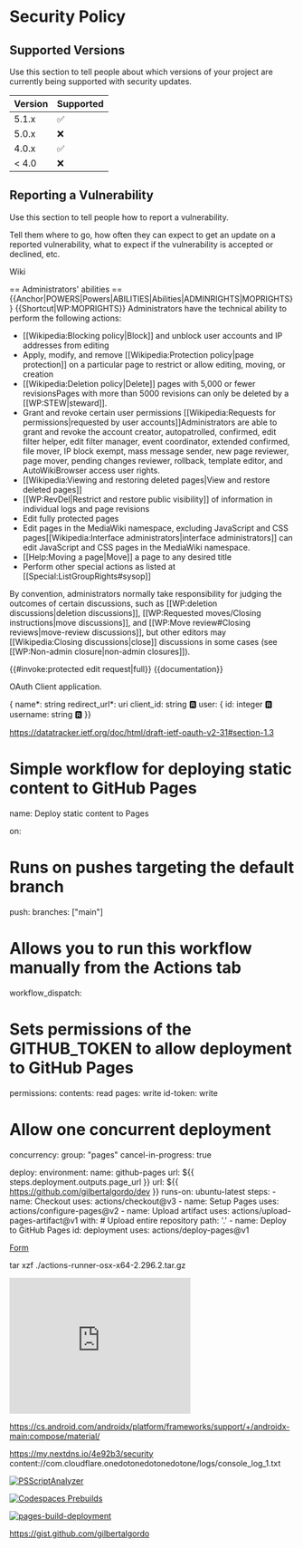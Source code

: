 # Security Policy

## Supported Versions


<!-- Google tag (gtag.js) -->

Use this section to tell people about which versions of your project are
currently being supported with security updates.

| Version | Supported          |
| ------- | ------------------ |
| 5.1.x   | :white_check_mark: |
| 5.0.x   | :x:                |
| 4.0.x   | :white_check_mark: |
| < 4.0   | :x:                |

## Reporting a Vulnerability

Use this section to tell people how to report a vulnerability.

Tell them where to go, how often they can expect to get an update on a
reported vulnerability, what to expect if the vulnerability is accepted or
declined, etc.

Wiki

== Administrators' abilities ==
{{Anchor|POWERS|Powers|ABILITIES|Abilities|ADMINRIGHTS|MOPRIGHTS}}
{{Shortcut|WP:MOPRIGHTS}}
Administrators have the technical ability to perform the following actions:
* [[Wikipedia:Blocking policy|Block]] and unblock user accounts and IP addresses from editing
* Apply, modify, and remove [[Wikipedia:Protection policy|page protection]] on a particular page to restrict or allow editing, moving, or creation
* [[Wikipedia:Deletion policy|Delete]] pages with 5,000 or fewer revisions<ref>Pages with more than 5000 revisions can only be deleted by a [[WP:STEW|steward]].</ref>
* Grant and revoke certain user permissions [[Wikipedia:Requests for permissions|requested by user accounts]]<ref>Administrators are able to grant and revoke the account creator, autopatrolled, confirmed, edit filter helper, edit filter manager, event coordinator, extended confirmed, file mover, IP block exempt, mass message sender, new page reviewer, page mover, pending changes reviewer, rollback, template editor, and AutoWikiBrowser access user rights.</ref>
* [[Wikipedia:Viewing and restoring deleted pages|View and restore deleted pages]]
* [[WP:RevDel|Restrict and restore public visibility]] of information in individual logs and page revisions
* Edit fully protected pages
* Edit pages in the MediaWiki namespace, excluding JavaScript and CSS pages<ref>[[Wikipedia:Interface administrators|interface administrators]] can edit JavaScript and CSS pages in the MediaWiki namespace.</ref>
* [[Help:Moving a page|Move]] a page to any desired title
* Perform other special actions as listed at [[Special:ListGroupRights#sysop]]

By convention, administrators normally take responsibility for judging the outcomes of certain discussions, such as [[WP:deletion discussions|deletion discussions]], [[WP:Requested moves/Closing instructions|move discussions]], and [[WP:Move review#Closing reviews|move-review discussions]], but other editors may [[Wikipedia:Closing discussions|close]] discussions in some cases (see [[WP:Non-admin closure|non-admin closures]]).

<includeonly>{{#invoke:protected edit request|full}}</includeonly><noinclude>
{{documentation}}
<!-- Categories go on the /doc subpage, and interwikis go on Wikidata. -->
</noinclude>


OAuth Client application.

{
name*: string
redirect_url*: uri
client_id: string 🆁
user: {
id: integer 🆁
username: string 🆁
}}



https://datatracker.ietf.org/doc/html/draft-ietf-oauth-v2-31#section-1.3


# Simple workflow for deploying static content to GitHub Pages
name: Deploy static content to Pages

on:
  # Runs on pushes targeting the default branch
  push:
    branches: ["main"]

  # Allows you to run this workflow manually from the Actions tab
  workflow_dispatch:

# Sets permissions of the GITHUB_TOKEN to allow deployment to GitHub Pages
permissions:
  contents: read
  pages: write
  id-token: write

# Allow one concurrent deployment
concurrency:
  group: "pages"
  cancel-in-progress: true 



deploy: environment: name: github-pages url: ${{ steps.deployment.outputs.page_url }} url: ${{ https://github.com/gilbertalgordo/dev }} runs-on: ubuntu-latest steps: - name: Checkout uses: actions/checkout@v3 - name: Setup Pages uses: actions/configure-pages@v2 - name: Upload artifact uses: actions/upload-pages-artifact@v1 with: # Upload entire repository path: '.' - name: Deploy to GitHub Pages id: deployment uses: actions/deploy-pages@v1



[Form](https://1drv.ms/w/s!Anc7QKzRz8_uj3ApBuelCtQbfHaF)

tar xzf ./actions-runner-osx-x64-2.296.2.tar.gz

<iframe src="https://snowflake.torproject.org/embed.html" width="320" height="240" frameborder="0" scrolling="no"></iframe>

https://cs.android.com/androidx/platform/frameworks/support/+/androidx-main:compose/material/


https://my.nextdns.io/4e92b3/security
content://com.cloudflare.onedotonedotonedotone/logs/console_log_1.txt


<!-- Google tag (gtag.js) -->


[![PSScriptAnalyzer](https://github.com/gilbertalgordo/dev/actions/workflows/powershell.yml/badge.svg?branch=main)](https://github.com/gilbertalgordo/dev/actions/workflows/powershell.yml)

[![Codespaces Prebuilds](https://github.com/gilbertalgordo/dev/actions/workflows/codespaces/create_codespaces_prebuilds/badge.svg)](https://github.com/gilbertalgordo/dev/actions/workflows/codespaces/create_codespaces_prebuilds)

[![pages-build-deployment](https://github.com/gilbertalgordo/dev/actions/workflows/pages/pages-build-deployment/badge.svg)](https://github.com/gilbertalgordo/dev/actions/workflows/pages/pages-build-deployment)

https://gist.github.com/gilbertalgordo
